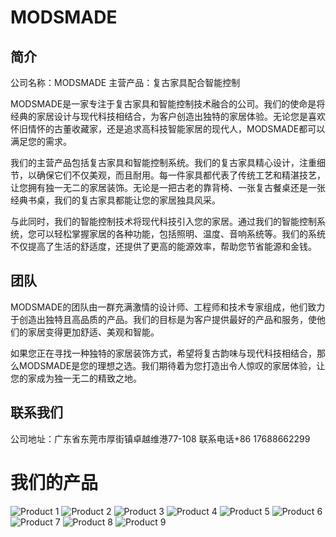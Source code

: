 # MODSMADE

## 简介
公司名称：MODSMADE
主营产品：复古家具配合智能控制

MODSMADE是一家专注于复古家具和智能控制技术融合的公司。我们的使命是将经典的家居设计与现代科技相结合，为客户创造出独特的家居体验。无论您是喜欢怀旧情怀的古董收藏家，还是追求高科技智能家居的现代人，MODSMADE都可以满足您的需求。

我们的主营产品包括复古家具和智能控制系统。我们的复古家具精心设计，注重细节，以确保它们不仅美观，而且耐用。每一件家具都代表了传统工艺和精湛技艺，让您拥有独一无二的家居装饰。无论是一把古老的靠背椅、一张复古餐桌还是一张经典书桌，我们的复古家具都能让您的家居独具风采。

与此同时，我们的智能控制技术将现代科技引入您的家居。通过我们的智能控制系统，您可以轻松掌握家居的各种功能，包括照明、温度、音响系统等。我们的系统不仅提高了生活的舒适度，还提供了更高的能源效率，帮助您节省能源和金钱。

## 团队

MODSMADE的团队由一群充满激情的设计师、工程师和技术专家组成，他们致力于创造出独特且高品质的产品。我们的目标是为客户提供最好的产品和服务，使他们的家居变得更加舒适、美观和智能。

如果您正在寻找一种独特的家居装饰方式，希望将复古韵味与现代科技相结合，那么MODSMADE是您的理想之选。我们期待着为您打造出令人惊叹的家居体验，让您的家成为独一无二的精致之地。

## 联系我们

公司地址：广东省东莞市厚街镇卓越维港77-108 
联系电话+86 17688662299

# 我们的产品

![Product 1](/assets/6901695715535_.pic.jpg)
![Product 2](/assets/6911695715536_.pic.jpg)
![Product 3](/assets/6921695715537_.pic.jpg)
![Product 4](/assets/6931695715538_.pic.jpg)
![Product 5](/assets/6941695715540_.pic.jpg)
![Product 6](/assets/6951695715541_.pic.jpg)
![Product 7](/assets/6961695715543_.pic.jpg)
![Product 8](/assets/6971695715544_.pic.jpg)
![Product 9](/assets/6981695715545_.pic.jpg)
